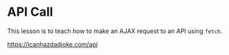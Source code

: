 # API Call

This lesson is to teach how to make an AJAX request to an API using `fetch`.

https://icanhazdadjoke.com/api